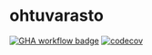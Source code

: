# ohtuvarasto

[![GHA workflow badge](https://github.com/Emil-06737/ohtuvarasto/workflows/CI/badge.svg)](https://github.com/Emil-06737/ohtuvarasto/actions)
[![codecov](https://codecov.io/gh/Emil-06737/ohtuvarasto/graph/badge.svg?token=C2R72WEVZ8)](https://codecov.io/gh/Emil-06737/ohtuvarasto)

